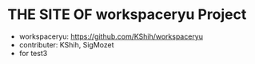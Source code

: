 # THE SITE OF workspaceryu Project
- workspaceryu: https://github.com/KShih/workspaceryu
- contributer: KShih, SigMozet
- for test3
    
